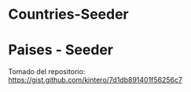 # Countries-Seeder
# Paises - Seeder
Tomado del repositorio: <a href="https://gist.github.com/kintero/7d1db891401f56256c79" target="_blank">https://gist.github.com/kintero/7d1db891401f56256c7</a>
